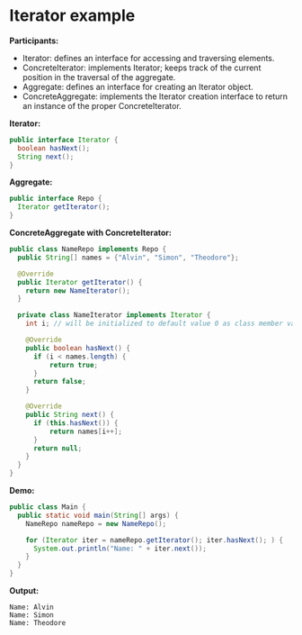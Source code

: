 # Iterator example

**Participants:**

* Iterator: defines an interface for accessing and traversing elements.
* ConcreteIterator: implements Iterator; keeps track of the current position in the traversal of the aggregate.
* Aggregate: defines an interface for creating an Iterator object.
* ConcreteAggregate: implements the Iterator creation interface to return an instance of the proper ConcreteIterator.

**Iterator:**

  ```java
  public interface Iterator {
    boolean hasNext();
    String next();
  }
  ```
  
**Aggregate:**

  ```java
  public interface Repo {
    Iterator getIterator();
  }
  ```
  
**ConcreteAggregate with ConcreteIterator:**

  ```java
  public class NameRepo implements Repo {
    public String[] names = {"Alvin", "Simon", "Theodore"};

    @Override
    public Iterator getIterator() {
      return new NameIterator();
    }

    private class NameIterator implements Iterator {
      int i; // will be initialized to default value 0 as class member variable

      @Override
      public boolean hasNext() {
        if (i < names.length) {
            return true;
        }
        return false;
      }

      @Override
      public String next() {
        if (this.hasNext()) {
            return names[i++];
        }
        return null;
      }
    }
  }
  ```

**Demo:**

  ```java
  public class Main {
    public static void main(String[] args) {
      NameRepo nameRepo = new NameRepo();

      for (Iterator iter = nameRepo.getIterator(); iter.hasNext(); ) {
        System.out.println("Name: " + iter.next());
      }
    }
  }
  ```

**Output:**

  ```
  Name: Alvin
  Name: Simon
  Name: Theodore
  ```